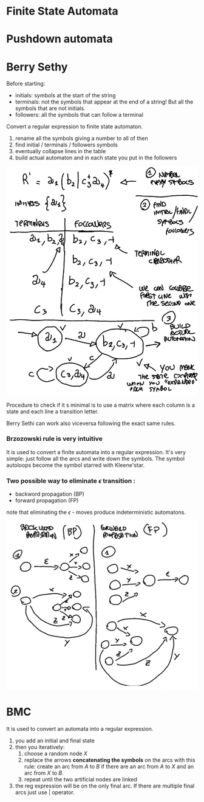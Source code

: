 

# Finite State Automata 



# Pushdown automata




# Berry Sethy

Before starting: 

- initials: symbols at the start of the string 
- terminals: not the symbols that appear at the end of a string! But all the symbols that are not initials.
- followers: all the symbols that can follow a terminal


Convert a regular expression to finite state automaton. 

1) rename all the symbols giving a number to all of then 
2) find initial / terminals / followers symbols 
3) eventually collapse lines in the table
4) build actual automaton and in each state you put in the followers 

![](dba6087f07095f40dd2776eb372545ff.png) 

Procedure to check if it s minimal is to use a matrix where each column is a state and each line a transition letter. 

Berry Sethi can work also viceversa following the exact same rules. 



### Brzozowski rule is very intuitive

It is used to convert a finite automata into a regular expression. It's very simple: just follow all the arcs and write down the symbols. The symbol autoloops become the symbol starred with Kleene'star. 

### Two possible way to eliminate $\epsilon$ transition :

- backword propagation (BP)
- forward propagation (FP)

note that eliminating the $\epsilon$ - moves produce indeterministic automatons. 

![](77119e8bb01f90d5045b7771d6492480.png)

# BMC 

It is used to convert an automata into a regular expression. 

1) you add an initial and final state 
2) then you iteratively: 
	1) choose a random node $X$
	2) replace the arrows **concatenating the symbols** on the arcs with this rule: create an arc from $A$ to $B$  if there are an arc from $A$ to $X$ and an arc from $X$ to $B$.
	3) repeat until the two artificial nodes are linked
3) the reg expression will be on the only final arc. If there are multiple final arcs just use $|$ operator. 